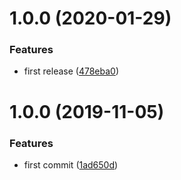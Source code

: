 # 1.0.0 (2020-01-29)


### Features

* first release ([478eba0](https://github.com/eclass/semantic-release-ssh-commands/commit/478eba0bf5f2f62caec301fe097ab979e80d5cb0))

# 1.0.0 (2019-11-05)


### Features

* first commit ([1ad650d](https://github.com/eclass/semantic-release-ssh-commands/commit/1ad650da487ed359cca55cd729ba8264695a43b7))
